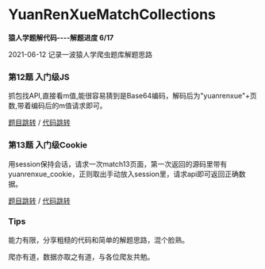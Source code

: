# YuanRenXueMatchCollections

**猿人学题解代码----解题进度 6/17**
<p>2021-06-12 记录一波猿人学爬虫题库解题思路</p>

### 第12题 入门级JS
<p>抓包找API,直接看m值,能很容易猜到是Base64编码，解码后为"yuanrenxue"+页数,带着编码后的m值请求即可。</p>
<p>
  <span><a href="http://match.yuanrenxue.com/match/12">题目跳转</a></span>
  <span>/</span>
  <span><a href="https://github.com/YChengLee/YuanRenXueMatchCollections/tree/main/Match12">代码跳转</a></span>
</p>

### 第13题 入门级Cookie
<p>
    用session保持会话，请求一次match13页面，第一次返回的源码里带有yuanrenxue_cookie，正则取出手动放入session里，请求api即可返回正确数据。
</p>
<p>
  <span><a href="http://match.yuanrenxue.com/match/13">题目跳转</a></span>
  <span>/</span>
  <span><a href="https://github.com/YChengLee/YuanRenXueMatchCollections/tree/main/Match13">代码跳转</a></span>
</p>


### Tips
<div>
<p>
能力有限，分享粗糙的代码和简单的解题思路，混个脸熟。
</p>
<p>爬亦有道，数据亦取之有道，与各位爬友共勉。</p>
</div>
